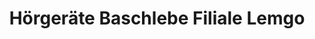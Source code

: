 ---
title: "Hörgeräte Baschlebe Filiale Lemgo"
url: /lemgo/hoergeraete-baschlebe-filiale-lemgo-lagesche-strasse/
shop: Hörgeräte
---